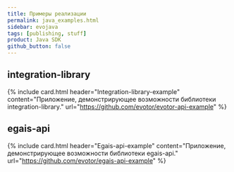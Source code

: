 ```yaml
---
title: Примеры реализации
permalink: java_examples.html
sidebar: evojava
tags: [publishing, stuff]
product: Java SDK
github_button: false
---
```


## integration-library

{% include card.html header="Integration-library-example" content="Приложение, демонстрирующее возможности библиотеки integration-library." url="https://github.com/evotor/evotor-api-example" %}


## egais-api

{% include card.html header="Egais-api-example" content="Приложение, демонстрирующее возможности библиотеки egais-api." url="https://github.com/evotor/egais-api-example" %}
